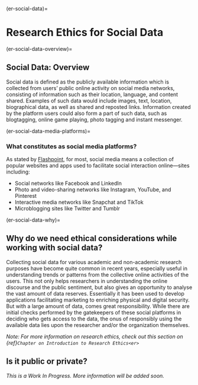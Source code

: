 (er-social-data)=

# Research Ethics for Social Data

(er-social-data-overview)=
## Social Data: Overview

Social data is defined as the publicly available information which is collected from users’ public online activity on social media networks, consisting of information such as their location, language, and content shared. Examples of such data would include images, text, location, biographical data, as well as shared and reposted links.
Information created by the platform users could also form a part of such data, such as blogtagging, online game playing, photo tagging and instant messenger.

(er-social-data-media-platforms)=
### What constitutes as social media platforms?

As stated by [Flashpoint](https://flashpoint.io/blog/social-data-enhanced-security/), for most, social media means a collection of popular websites and apps used to facilitate social interaction online—sites including:

* Social networks like Facebook and LinkedIn
* Photo and video-sharing networks like Instagram, YouTube, and Pinterest
* Interactive media networks like Snapchat and TikTok
* Microblogging sites like Twitter and Tumblr

(er-social-data-why)=
## Why do we need ethical considerations while working with social data?

Collecting social data for various academic and non-academic research purposes have become quite common in recent years, especially useful in understanding trends or patterns from the collective online activities of the users. This not only helps researchers in understanding the online discourse and the public sentiment, but also gives an opportunity to analyse the vast amount of data reserves. 
Essentially it has been used to develop applications facilitating marketing to enriching physical and digital security.
But with a large amount of data, comes great responsibility.
While there are initial checks performed by the gatekeepers of these social platforms in deciding who gets access to the data, the onus of responsibly using the available data lies upon the researcher and/or the organization themselves. 

_Note: For more information on research ethics, check out this section on {ref}`Chapter on Introduction to Research Ethics<er>`_


## Is it public or private?



*_This is a Work In Progress. More information will be added soon._*

